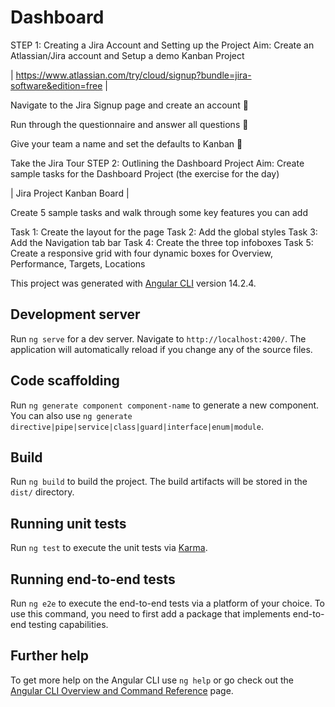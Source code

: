 # Dashboard
STEP 1: Creating a Jira Account and Setting up the Project
Aim: Create an Atlassian/Jira account and Setup a demo Kanban Project

| https://www.atlassian.com/try/cloud/signup?bundle=jira-software&edition=free |

 Navigate to the Jira Signup page and create an account
🔻

 Run through the questionnaire and answer all questions
🔻

 Give your team a name and set the defaults to Kanban
🔻

 Take the Jira Tour
STEP 2: Outlining the Dashboard Project
Aim: Create sample tasks for the Dashboard Project (the exercise for the day)

| Jira Project Kanban Board |

 Create 5 sample tasks and walk through some key features you can add

Task 1: Create the layout for the page
Task 2: Add the global styles
Task 3: Add the Navigation tab bar
Task 4: Create the three top infoboxes
Task 5: Create a responsive grid with four dynamic boxes for Overview, Performance, Targets, Locations




This project was generated with [Angular CLI](https://github.com/angular/angular-cli) version 14.2.4.

## Development server

Run `ng serve` for a dev server. Navigate to `http://localhost:4200/`. The application will automatically reload if you change any of the source files.

## Code scaffolding

Run `ng generate component component-name` to generate a new component. You can also use `ng generate directive|pipe|service|class|guard|interface|enum|module`.

## Build

Run `ng build` to build the project. The build artifacts will be stored in the `dist/` directory.

## Running unit tests

Run `ng test` to execute the unit tests via [Karma](https://karma-runner.github.io).

## Running end-to-end tests

Run `ng e2e` to execute the end-to-end tests via a platform of your choice. To use this command, you need to first add a package that implements end-to-end testing capabilities.

## Further help

To get more help on the Angular CLI use `ng help` or go check out the [Angular CLI Overview and Command Reference](https://angular.io/cli) page.
